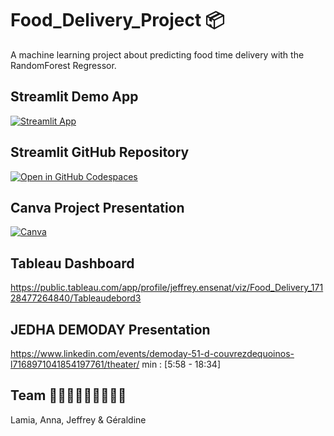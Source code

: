 # Food_Delivery_Project 📦

A machine learning project about predicting food time delivery with the RandomForest Regressor.

## Streamlit Demo App

[![Streamlit App](https://static.streamlit.io/badges/streamlit_badge_black_white.svg)](https://appappdelivery-nl9jzkxo4zurfnuqttpsbv.streamlit.app/)


## Streamlit GitHub Repository

[![Open in GitHub Codespaces](https://img.shields.io/badge/github-%23121011.svg?style=for-the-badge&logo=github&logoColor=white)](https://github.com/Lamiaeidr/Streamlitappdelivery)

## Canva Project Presentation

[![Canva](https://img.shields.io/badge/Canva-%2300C4CC.svg?style=for-the-badge&logo=Canva&logoColor=white)](https://www.canva.com/design/DAGIa4kT_38/hKvybdiBRWioNa3ml1p0YQ/edit?utm_content=DAGIa4kT_38&utm_campaign=designshare&utm_medium=link2&utm_source=sharebutton)


## Tableau Dashboard
https://public.tableau.com/app/profile/jeffrey.ensenat/viz/Food_Delivery_17128477264840/Tableaudebord3

## JEDHA DEMODAY Presentation 
https://www.linkedin.com/events/demoday-51-d-couvrezdequoinos-l7168971041854197761/theater/
min : [5:58 - 18:34]

## Team 👩🏻👩🏻‍🦱👦🏻👩🏻
Lamia, Anna, Jeffrey & Géraldine
